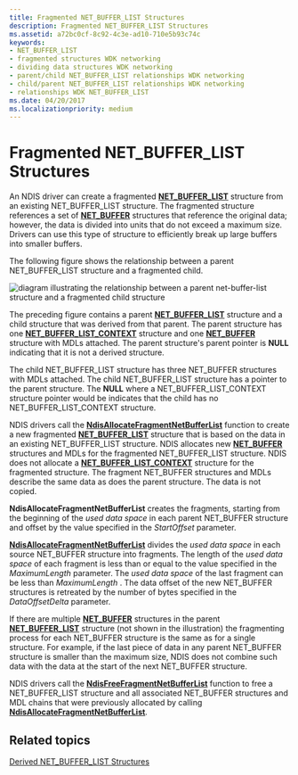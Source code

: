```yaml
---
title: Fragmented NET_BUFFER_LIST Structures
description: Fragmented NET_BUFFER_LIST Structures
ms.assetid: a72bc0cf-8c92-4c3e-ad10-710e5b93c74c
keywords:
- NET_BUFFER_LIST
- fragmented structures WDK networking
- dividing data structures WDK networking
- parent/child NET_BUFFER_LIST relationships WDK networking
- child/parent NET_BUFFER_LIST relationships WDK networking
- relationships WDK NET_BUFFER_LIST
ms.date: 04/20/2017
ms.localizationpriority: medium
---
```


# Fragmented NET\_BUFFER\_LIST Structures





An NDIS driver can create a fragmented [**NET\_BUFFER\_LIST**](https://docs.microsoft.com/windows-hardware/drivers/ddi/ndis/ns-ndis-_net_buffer_list) structure from an existing NET\_BUFFER\_LIST structure. The fragmented structure references a set of [**NET\_BUFFER**](https://docs.microsoft.com/windows-hardware/drivers/ddi/ndis/ns-ndis-_net_buffer) structures that reference the original data; however, the data is divided into units that do not exceed a maximum size. Drivers can use this type of structure to efficiently break up large buffers into smaller buffers.

The following figure shows the relationship between a parent NET\_BUFFER\_LIST structure and a fragmented child.

![diagram illustrating the relationship between a parent net\-buffer\-list structure and a fragmented child structure](images/netbufferlistfragment.png)

The preceding figure contains a parent [**NET\_BUFFER\_LIST**](https://docs.microsoft.com/windows-hardware/drivers/ddi/ndis/ns-ndis-_net_buffer_list) structure and a child structure that was derived from that parent. The parent structure has one [**NET\_BUFFER\_LIST\_CONTEXT**](https://docs.microsoft.com/windows-hardware/drivers/ddi/ndis/ns-ndis-_net_buffer_list_context) structure and one [**NET\_BUFFER**](https://docs.microsoft.com/windows-hardware/drivers/ddi/ndis/ns-ndis-_net_buffer) structure with MDLs attached. The parent structure's parent pointer is **NULL** indicating that it is not a derived structure.

The child NET\_BUFFER\_LIST structure has three NET\_BUFFER structures with MDLs attached. The child NET\_BUFFER\_LIST structure has a pointer to the parent structure. The **NULL** where a NET\_BUFFER\_LIST\_CONTEXT structure pointer would be indicates that the child has no NET\_BUFFER\_LIST\_CONTEXT structure.

NDIS drivers call the [**NdisAllocateFragmentNetBufferList**](https://docs.microsoft.com/windows-hardware/drivers/ddi/ndis/nf-ndis-ndisallocatefragmentnetbufferlist) function to create a new fragmented [**NET\_BUFFER\_LIST**](https://docs.microsoft.com/windows-hardware/drivers/ddi/ndis/ns-ndis-_net_buffer_list) structure that is based on the data in an existing NET\_BUFFER\_LIST structure. NDIS allocates new [**NET\_BUFFER**](https://docs.microsoft.com/windows-hardware/drivers/ddi/ndis/ns-ndis-_net_buffer) structures and MDLs for the fragmented NET\_BUFFER\_LIST structure. NDIS does not allocate a [**NET\_BUFFER\_LIST\_CONTEXT**](https://docs.microsoft.com/windows-hardware/drivers/ddi/ndis/ns-ndis-_net_buffer_list_context) structure for the fragmented structure. The fragment NET\_BUFFER structures and MDLs describe the same data as does the parent structure. The data is not copied.

**NdisAllocateFragmentNetBufferList** creates the fragments, starting from the beginning of the *used data space* in each parent NET\_BUFFER structure and offset by the value specified in the *StartOffset* parameter.

[**NdisAllocateFragmentNetBufferList**](https://docs.microsoft.com/windows-hardware/drivers/ddi/ndis/nf-ndis-ndisallocatefragmentnetbufferlist) divides the *used data space* in each source NET\_BUFFER structure into fragments. The length of the *used data space* of each fragment is less than or equal to the value specified in the *MaximumLength* parameter. The *used data space* of the last fragment can be less than *MaximumLength* . The data offset of the new NET\_BUFFER structures is retreated by the number of bytes specified in the *DataOffsetDelta* parameter.

If there are multiple [**NET\_BUFFER**](https://docs.microsoft.com/windows-hardware/drivers/ddi/ndis/ns-ndis-_net_buffer) structures in the parent [**NET\_BUFFER\_LIST**](https://docs.microsoft.com/windows-hardware/drivers/ddi/ndis/ns-ndis-_net_buffer_list) structure (not shown in the illustration) the fragmenting process for each NET\_BUFFER structure is the same as for a single structure. For example, if the last piece of data in any parent NET\_BUFFER structure is smaller than the maximum size, NDIS does not combine such data with the data at the start of the next NET\_BUFFER structure.

NDIS drivers call the [**NdisFreeFragmentNetBufferList**](https://docs.microsoft.com/windows-hardware/drivers/ddi/ndis/nf-ndis-ndisfreefragmentnetbufferlist) function to free a NET\_BUFFER\_LIST structure and all associated NET\_BUFFER structures and MDL chains that were previously allocated by calling [**NdisAllocateFragmentNetBufferList**](https://docs.microsoft.com/windows-hardware/drivers/ddi/ndis/nf-ndis-ndisallocatefragmentnetbufferlist).

## Related topics


[Derived NET\_BUFFER\_LIST Structures](derived-net-buffer-list-structures.md)

 

 






